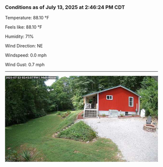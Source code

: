### Conditions as of July 13, 2025 at 2:46:24 PM CDT 

Temperature: 88.10 &deg;F

Feels like: 88.10 &deg;F

Humidity: 71%

Wind Direction: NE

Windspeed: 0.0 mph

Wind Gust: 0.7 mph

---

<img src="./images/latest.jpeg"/>

